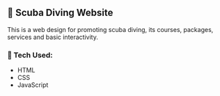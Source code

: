 ## 🌊 Scuba Diving Website

This is a web design for promoting scuba diving, its courses, packages, services and basic interactivity.

### 🔧 Tech Used:
- HTML
- CSS
- JavaScript



